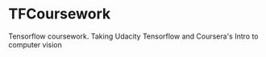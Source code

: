# TFCoursework
Tensorflow coursework. Taking Udacity Tensorflow and Coursera's Intro to computer vision
